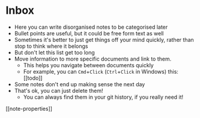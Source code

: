 # Inbox

- Here you can write disorganised notes to be categorised later
- Bullet points are useful, but it could be free form text as well
- Sometimes it's better to just get things off your mind quickly, rather than stop to think where it belongs
- But don't let this list get too long
- Move information to more specific documents and link to them.
  - This helps you navigate between documents quickly
  - For example, you can `Cmd`+`Click` (`Ctrl`+`Click` in Windows) this: [[todo]]
- Some notes don't end up making sense the next day
- That's ok, you can just delete them!
  - You can always find them in your git history, if you really need it!

[[note-properties]]
